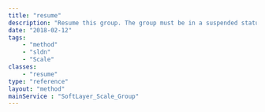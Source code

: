 ```yaml
---
title: "resume"
description: "Resume this group. The group must be in a suspended status to do this. By doing this, the group's status will become active. "
date: "2018-02-12"
tags:
    - "method"
    - "sldn"
    - "Scale"
classes:
    - "resume"
type: "reference"
layout: "method"
mainService : "SoftLayer_Scale_Group"
---
```

